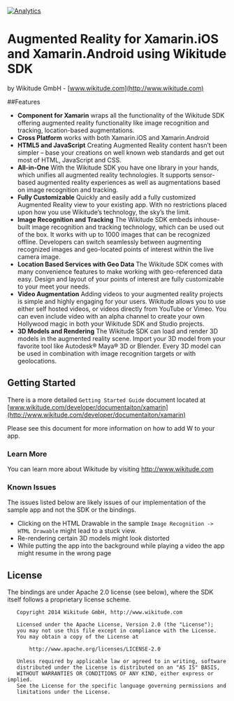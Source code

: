 [![Analytics](https://ga-beacon.appspot.com/UA-11754809-17/wikitude-xamarin/home?pixel)](https://github.com/igrigorik/ga-beacon)

# Augmented Reality for Xamarin.iOS and Xamarin.Android using Wikitude SDK
by Wikitude GmbH - [www.wikitude.com](http://www.wikitude.com)

##Features

- **Component for Xamarin** wraps all the functionality of the Wikitude SDK offering augmented reality functionality like image recognition and tracking, location-based augmentations.
- **Cross Platform** works with both Xamarin.iOS and Xamarin.Android
- **HTML5 and JavaScript** Creating Augmented Reality content hasn’t been simpler – base your creations on well known web standards and get out most of HTML, JavaScript and CSS.
- **All-in-One** With the Wikitude SDK you have one library in your hands, which unifies all augmented reality technologies. It supports sensor-based augmented reality experiences as well as augmentations based on image recognition and tracking.
- **Fully Customizable** Quickly and easily add a fully customized Augmented Reality view to your existing app. With no restrictions placed upon how you use Wikitude’s technology, the sky’s the limit.
- **Image Recognition and Tracking** The Wikitude SDK embeds inhouse-built image recognition and tracking technology, which can be used out of the box. It works with up to 1000 images that can be recognized offline. Developers can switch seamlessly between augmenting recognized images and geo-located points of interest within the live camera image.
- **Location Based Services with Geo Data** The Wikitude SDK comes with many convenience features to make working with geo-referenced data easy. Design and layout of your points of interest are fully customizable to your meet your needs.
- **Video Augmentation** Adding videos to your augmented reality projects is simple and highly engaging for your users. Wikitude allows you to use either self hosted videos, or videos directly from YouTube or Vimeo. You can even include video with an alpha channel to create your own Hollywood magic in both your Wikitude SDK and Studio projects.
- **3D Models and Rendering** The Wikitude SDK can load and render 3D models in the augmented reality scene. Import your 3D model from your favorite tool like Autodesk® Maya® 3D or Blender. Every 3D model can be used in combination with image recognition targets or with geolocations.


## Getting Started
There is a more detailed `Getting Started Guide` document located at [www.wikitude.com/developer/documentaiton/xamarin](http://www.wikitude.com/developer/documentaiton/xamarin)

Please see this document for more information on how to add W to your app.

### Learn More
You can learn more about Wikitude by visiting http://www.wikitude.com

### Known Issues

The issues listed below are likely issues of our implementation of the sample app and not the SDK or the bindings.

* Clicking on the HTML Drawable in the sample `Image Recognition -> HTML Drawable` might lead to a stuck view.
* Re-rendering certain 3D models might look distorted
* While putting the app into the background while playing a video the app might resume in the wrong page


## License	
The bindings are under Apache 2.0 license (see below), where the SDK itself follows a proprietary license scheme.


``` 
   Copyright 2014 Wikitude GmbH, http://www.wikitude.com

   Licensed under the Apache License, Version 2.0 (the "License");
   you may not use this file except in compliance with the License.
   You may obtain a copy of the License at

       http://www.apache.org/licenses/LICENSE-2.0

   Unless required by applicable law or agreed to in writing, software
   distributed under the License is distributed on an "AS IS" BASIS,
   WITHOUT WARRANTIES OR CONDITIONS OF ANY KIND, either express or implied.
   See the License for the specific language governing permissions and
   limitations under the License.
``` 